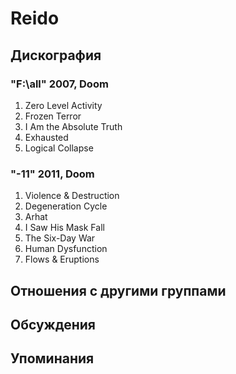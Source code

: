 # Reido



## Дискография

### "F:\all" 2007, Doom

1. Zero Level Activity	 
2. Frozen Terror	 
3. I Am the Absolute Truth	 
4. Exhausted	 
5. Logical Collapse

### "-11" 2011, Doom

1. Violence & Destruction
2. Degeneration Cycle
3. Arhat
4. I Saw His Mask Fall
5. The Six-Day War
6. Human Dysfunction
7. Flows & Eruptions


## Отношения с другими группами


## Обсуждения


## Упоминания

